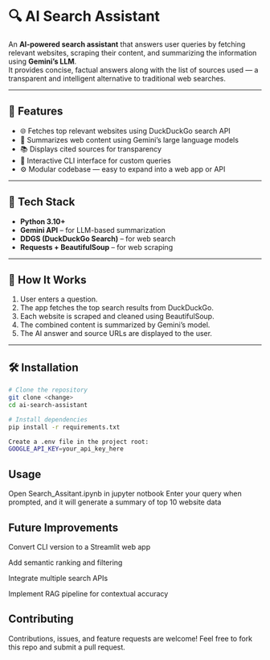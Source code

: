 # 🔍 AI Search Assistant

An **AI-powered search assistant** that answers user queries by fetching relevant websites, scraping their content, and summarizing the information using **Gemini’s LLM**.  
It provides concise, factual answers along with the list of sources used — a transparent and intelligent alternative to traditional web searches.

---

## 🚀 Features
- 🌐 Fetches top relevant websites using DuckDuckGo search API  
- 🧠 Summarizes web content using Gemini’s large language models  
- 📚 Displays cited sources for transparency  
- 💬 Interactive CLI interface for custom queries  
- ⚙️ Modular codebase — easy to expand into a web app or API  

---

## 🧩 Tech Stack
- **Python 3.10+**  
- **Gemini API** – for LLM-based summarization  
- **DDGS (DuckDuckGo Search)** – for web search  
- **Requests + BeautifulSoup** – for web scraping  

---

## 🧠 How It Works
1. User enters a question.  
2. The app fetches the top search results from DuckDuckGo.  
3. Each website is scraped and cleaned using BeautifulSoup.  
4. The combined content is summarized by Gemini’s model.  
5. The AI answer and source URLs are displayed to the user.  

---

## 🛠️ Installation

```bash
# Clone the repository
git clone <change>
cd ai-search-assistant

# Install dependencies
pip install -r requirements.txt

Create a .env file in the project root:
GOOGLE_API_KEY=your_api_key_here
```
## Usage

Open Search_Assitant.ipynb in jupyter notbook
Enter your query when prompted, and it will generate a summary of top 10 website data

## Future Improvements

Convert CLI version to a Streamlit web app

Add semantic ranking and filtering

Integrate multiple search APIs

Implement RAG pipeline for contextual accuracy

## Contributing

Contributions, issues, and feature requests are welcome!
Feel free to fork this repo and submit a pull request.
